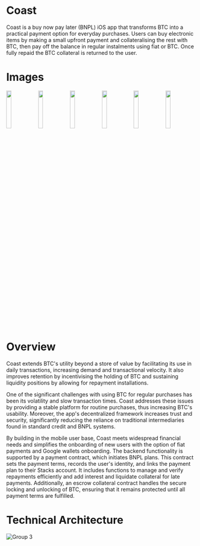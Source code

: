 # Coast
Coast is a buy now pay later (BNPL) iOS app that transforms BTC into a practical payment option for everyday purchases. Users can buy electronic items by making a small upfront payment and collateralising the rest with BTC, then pay off the balance in regular instalments using fiat or BTC. Once fully repaid the BTC collateral is returned to the user.

# Images

<img src=https://github.com/nkoorty/StacksBoston/assets/22000925/49bc0982-1588-437b-99de-196244ba245a width=16% >
<img src=https://github.com/nkoorty/StacksBoston/assets/22000925/aa3e8be7-f652-4ed5-85b7-fdb173184263 width=16% >
<img src=https://github.com/nkoorty/StacksBoston/assets/22000925/f5c0a743-bd66-46dd-9e23-03369a79c62d width=16% >
<img src=https://github.com/nkoorty/StacksBoston/assets/22000925/5ecb4a1b-05e7-4845-9aca-2dd02463facb width=16% >
<img src=https://github.com/nkoorty/StacksBoston/assets/22000925/732c565e-32b1-4112-8b73-c1dd2a9d6daf width=16% >
<img src=https://github.com/nkoorty/StacksBoston/assets/22000925/9403921e-f04a-4b2d-b146-9c8284e78e3a width=16% >

# Overview

Coast extends BTC's utility beyond a store of value by facilitating its use in daily transactions, increasing demand and transactional velocity. It also improves retention by incentivising the holding of BTC and sustaining liquidity positions by allowing for repayment installations. 

One of the significant challenges with using BTC for regular purchases has been its volatility and slow transaction times. Coast addresses these issues by providing a stable platform for routine purchases, thus increasing BTC's usability. Moreover, the app's decentralized framework increases trust and security, significantly reducing the reliance on traditional intermediaries found in standard credit and BNPL systems.

By building in the mobile user base, Coast meets widespread financial needs and simplifies the onboarding of new users with the option of fiat payments and Google wallets onboarding. The backend functionality is supported by a payment contract, which initiates BNPL plans. This contract sets the payment terms, records the user's identity, and links the payment plan to their Stacks account. It includes  functions to manage and verify repayments efficiently and add interest and liquidate collateral for late payments. Additionally, an escrow collateral contract handles the secure locking and unlocking of BTC, ensuring that it remains protected until all payment terms are fulfilled.


# Technical Architecture
![Group 3](https://github.com/nkoorty/StacksBoston/assets/22000925/f646533c-9256-45b6-924f-b68b409a0bea)
